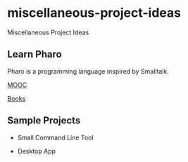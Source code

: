 # miscellaneous-project-ideas
Miscellaneous Project Ideas

## Learn Pharo

Pharo is a programming language inspired by Smalltalk.

[MOOC](https://mooc.pharo.org/)

[Books](http://books.pharo.org/)

## Sample Projects

- Small Command Line Tool

- Desktop App
